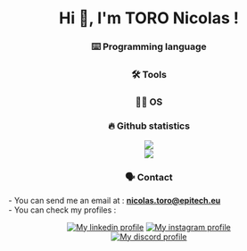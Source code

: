 <h1 align="center">Hi 👋, I'm TORO Nicolas !</h1>

<h3 align="center">⌨️ Programming language</h3>

<h3 align="center">🛠 Tools</h3>

<h3 align="center">👨‍💻 OS</h3>

<h3 align="center">🔥 Github statistics</h3>
<p align="center">
    <img src="https://github-readme-stats.vercel.app/api?username=toro-nicolas&include_all_commits=true&show_icons=true&hide_border=true&count_private=true&theme=dracula">
    <br>
    <img src="https://github-readme-stats.vercel.app/api/top-langs/?username=toro-nicolas&layout=compact&count_private=true&langs_count=16&hide_border=true&theme=dracula">
</p>

<h3 align="center">🗣 Contact</h3>
- You can send me an email at : <a href="nicolas.toro@epitech.eu"><b>nicolas.toro@epitech.eu</b></a><br>    
- You can check my profiles :
<p align="center">
    <a href="https://www.linkedin.com/in/nicolas-toro-96343b222/"><img src="https://img.shields.io/badge/LinkedIn-0077B5?style=for-the-badge&logo=linkedin&logoColor=white" alt="My linkedin profile" title ="My linkedin profile"></a>
    <a href="https://www.instagram.com/nicolas__tr/"><img src="https://img.shields.io/badge/Instagram-E4405F?style=for-the-badge&logo=instagram&logoColor=white" alt="My instagram profile" title ="My instragram profile"></a>
    <br>
    <a href="https://discord.com/invite/nt_games"><img src="https://lanyard-profile-readme.vercel.app/api/375570065262903297" alt="My discord profile" title ="My discord profile"></a>
</p>
